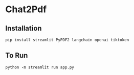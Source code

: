 # Chat2Pdf

## Installation 
```
pip install streamlit PyPDF2 langchain openai tiktoken
```

## To Run
```
python -m streamlit run app.py
```
